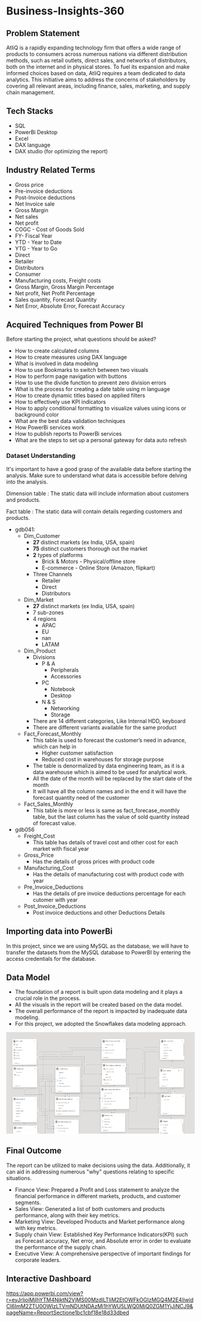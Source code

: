# Business-Insights-360

## Problem Statement

AtliQ is a rapidly expanding technology firm that offers a wide range of products to consumers across numerous nations via different distribution methods, such as retail outlets, direct sales, and networks of distributors, both on the internet and in physical stores. To fuel its expansion and make informed choices based on data, AtliQ requires a team dedicated to data analytics. This initiative aims to address the concerns of stakeholders by covering all relevant areas, including finance, sales, marketing, and supply chain management.

## Tech Stacks

- SQL
- PowerBi Desktop
- Excel
- DAX language
- DAX studio (for optimizing the report)

## Industry Related Terms

- Gross price
- Pre-invoice deductions
- Post-Invoice deductions
- Net Invoice sale
- Gross Margin
- Net sales
- Net profit
- COGC - Cost of Goods Sold
- FY- Fiscal Year
- YTD - Year to Date
- YTG - Year to Go
- Direct
- Retailer
- Distributors
- Consumer
- Manufacturing costs, Freight costs
- Gross Margin, Gross Margin Percentage
- Net profit, Net Profit Percentage
- Sales quantity, Forecast Quantity
- Net Error, Absolute Error, Forecast Accuracy

## Acquired Techniques from Power BI

Before starting the project, what questions should be asked?
- How to create calculated columns
- How to create measures using DAX language
- What is involved in data modeling
- How to use Bookmarks to switch between two visuals
- How to perform page navigation with buttons
- How to use the divide function to prevent zero division errors
- What is the process for creating a date table using m language
- How to create dynamic titles based on applied filters
- How to effectively use KPI indicators
- How to apply conditional formatting to visualize values using icons or background color
- What are the best data validation techniques
- How PowerBi services work
- How to publish reports to PowerBi services
- What are the steps to set up a personal gateway for data auto refresh

### Dataset **Understanding**

It's important to have a good grasp of the available data before starting the analysis. Make sure to understand what data is accessible before delving into the analysis.

Dimension table : The static data will include information about customers and products.

Fact table : The static data will contain details regarding customers and products.

- gdb041:
    - Dim_Customer
        - **27** distinct markets (ex India, USA, spain)
        - **75** distinct customers thorough out the market
        - **2** types of platforms
            - Brick & Motors - Physical/offline store
            - E-commerce - Online Store (Amazon, flipkart)
        - Three Channels
            - Retailer
            - Direct
            - Distributors
    - Dim_Market
        - **27** distinct markets (ex India, USA, spain)
        - 7 sub-zones
        - 4 regions
            - APAC
            - EU
            - nan
            - LATAM
    - Dim_Product
        - Divisions
            - P & A
                - Peripherals
                - Accessories
            - PC
                - Notebook
                - Desktop
            - N & S
                - Networking
                - Storage
        - There are 14 different categories, Like Internal HDD, keyboard
        - There are different variants available for the same product
    - Fact_Forecast_Monthly
        - This table is used to forecast the customer’s need in advance, which can help in
            - Higher customer satisfaction
            - Reduced cost in warehouses for storage purpose
        - The table is denormalized by data engineering team, as it is a data warehouse which is aimed to be used for analytical work.
        - All the date of the month will be replaced by the start date of the month
        - It will have all the column names and in the end it will have the forecast quantity need of the customer
    - Fact_Sales_Monthly
        - This table is more or less is same as fact_forecase_monthly table, but the last column has the value of sold quantity instead of forecast value.
- gdb056
    - Freight_Cost
        - This table has details of travel cost and other cost for each market with fiscal year
    - Gross_Price
        - Has the details of gross prices with product code
    - Manufacturing_Cost
        - Has the details of manufacturing cost with product code with year
    - Pre_Invoice_Deductions
        - Has the details of pre invoice deductions percentage for each cutomer with year
    - Post_Invoice_Deductions
        - Post invoice deductions and other Deductions Details

## Importing data into PowerBi

In this project, since we are using MySQL as the database, we will have to transfer the datasets from the MySQL database to PowerBI by entering the access credentials for the database.

## Data Model

- The foundation of a report is built upon data modeling and it plays a crucial role in the process.
- All the visuals in the report will be created based on the data model.
- The overall performance of the report is impacted by inadequate data modeling.
- For this project, we adopted the Snowflakes data modeling approach.

<img src="https://github.com/yokesh-1894/Business-Insights-360/blob/main/Data%20Modeling.png" class="center">

## Final Outcome
         
  The report can be utilized to make decisions using the data. Additionally, it can aid in addressing numerous "why" questions relating to specific situations.

-	Finance View: Prepared a Profit and Loss statement to analyze the financial performance in different markets, products, and customer segments.
-	Sales View: Generated a list of both customers and products performance, along with their key metrics.
-	Marketing View: Developed Products and Market performance along with key metrics.
-	Supply chain View: Established Key Performance Indicators(KPI) such as Forecast accuracy, Net error, and Absolute error in order to evaluate the performance of the supply chain.
-	Executive View: A comprehensive perspective of important findings for corporate leaders.
  
## Interactive Dashboard

https://app.powerbi.com/view?r=eyJrIjoiMjlhYTM4NjktN2VjMS00MzdlLTliM2EtOWFkOGIzMGQ4M2E4IiwidCI6ImM2ZTU0OWIzLTVmNDUtNDAzMi1hYWU5LWQ0MjQ0ZGM1YjJjNCJ9&pageName=ReportSectione1bc1cbf18e18d33dbed

    
    
